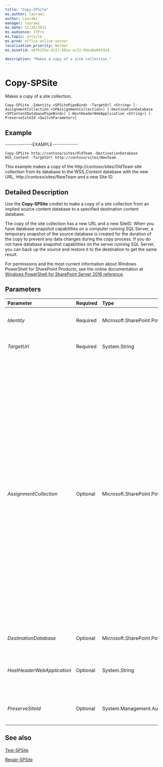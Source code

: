 ```yaml
---
title: "Copy-SPSite"
ms.author: laurawi
author: LauraWi
manager: laurawi
ms.date: 11/24/2015
ms.audience: ITPro
ms.topic: article
ms.prod: office-online-server
localization_priority: Normal
ms.assetid: ebf6155a-4213-481a-ac31-99ea0a095924

description: "Makes a copy of a site collection."
---
```


# Copy-SPSite

Makes a copy of a site collection.
  
```
Copy-SPSite -Identity <SPSitePipeBind> -TargetUrl <String> [-AssignmentCollection <SPAssignmentCollection>] [-DestinationDatabase <SPContentDatabasePipeBind>] [-HostHeaderWebApplication <String>] [-PreserveSiteId <SwitchParameter>]

```

## Example

--------------EXAMPLE-------------
  
```
Copy-SPSite http://contoso/sites/OldTeam -DestinationDatabase WSS_Content -TargetUrl http://contoso/sites/NewTeam
```

This example makes a copy of the http://contoso/sites/OldTeam site collection from its database to the WSS_Content database with the new URL, http://contoso/sites/NewTeam and a new Site ID.
  
## Detailed Description

Use the **Copy-SPSite** cmdlet to make a copy of a site collection from an implied source content database to a specified destination content database. 
  
The copy of the site collection has a new URL and a new SiteID. When you have database snapshot capabilities on a computer running SQL Server, a temporary snapshot of the source database is created for the duration of the copy to prevent any data changes during the copy process. If you do not have database snapshot capabilities on the server running SQL Server, you can back up the source and restore it to the destination to get the same result.
  
For permissions and the most current information about Windows PowerShell for SharePoint Products, see the online documentation at [Windows PowerShell for SharePoint Server 2016 reference](https://go.microsoft.com/fwlink/p/?LinkId=671715). 
  
## Parameters

|**Parameter**|**Required**|**Type**|**Description**|
|:-----|:-----|:-----|:-----|
| _Identity_ <br/> |Required  <br/> |Microsoft.SharePoint.PowerShell.SPSitePipeBind  <br/> |Specifies the site collection to copy. This can be a valid URL or GUID.  <br/> |
| _TargetUrl_ <br/> |Required  <br/> |System.String  <br/> |The URL that will be used for the destination copy of the site collection.  <br/> |
| _AssignmentCollection_ <br/> |Optional  <br/> |Microsoft.SharePoint.PowerShell.SPAssignmentCollection  <br/> |Manages objects for the purpose of proper disposal. Use of objects, such as **SPWeb** or **SPSite**, can use large amounts of memory and use of these objects in Windows PowerShell scripts requires proper memory management. Using the **SPAssignment** object, you can assign objects to a variable and dispose of the objects after they are needed to free up memory. When **SPWeb**, **SPSite**, or **SPSiteAdministration** objects are used, the objects are automatically disposed of if an assignment collection or the **Global** parameter is not used.  <br/> > [!NOTE]> When the **Global** parameter is used, all objects are contained in the global store. If objects are not immediately used, or disposed of by using the **Stop-SPAssignment** command, an out-of-memory scenario can occur.           |
| _DestinationDatabase_ <br/> |Optional  <br/> |Microsoft.SharePoint.PowerShell.SPContentDatabasePipeBind  <br/> |Specifies the location where the copy will be sent to.  <br/> |
| _HostHeaderWebApplication_ <br/> |Optional  <br/> |System.String  <br/> |Use when the site collection is a host header named site collection that allows the site to land on the correct web application.  <br/> |
| _PreserveSiteId_ <br/> |Optional  <br/> |System.Management.Automation.SwitchParameter  <br/> |Specifies if the SiteID is to be saved or not.  <br/> The valid values are **True** and **False**. The default value is **False**.  <br/> |
   
## See also

#### 

[Test-SPSite](test-spsite.md)
  
[Repair-SPSite](repair-spsite.md)

